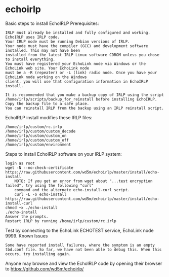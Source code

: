 # echoirlp
Basic steps to install EchoIRLP
Prerequisites:

    IRLP must already be installed and fully configured and working. EchoIRLP uses IRLP code.
    Your IRLP node must be running Debian versions of IRLP.
    Your node must have the compiler (GCC) and development software installed. This may not have been 
    installed from the latest IRLP Linux software CDROM unless you chose to install everything.
    You must have registered your EchoLink node via Windows or the EchoLink web site. Your EchoLink node 
    must be a -R (repeater) or -L (link) radio node. Once you have your EchoLink node working on the Windows 
    client, you will use that configuration information in EchoIRLP install.

    It is recommended that you make a backup copy of IRLP using the script 
    /home/irlp/scripts/backup_for_reinstall before installing EchoIRLP. Copy the backup file to a safe place. 
    You can reinstall IRLP from the backup using an IRLP reinstall script.

EchoIRLP install modifies these IRLP files:

    /home/irlp/custom/rc.irlp
    /home/irlp/custom/custom_decode
    /home/irlp/custom/custom_on
    /home/irlp/custom/custom_off
    /home/irlp/custom/environment

Steps to install EchoIRLP software on your IRLP system:

    login as root
    wget -N --no-check-certificate https://raw.githubusercontent.com/wd5m/echoirlp/master/install/echo-install
        NOTE: If you get an error from wget about "...test encryption failed", try using the following "curl" 
        command and the alternate echo-install-curl script.
        curl -L -o echo-install https://raw.githubusercontent.com/wd5m/echoirlp/master/install/echo-install-curl
    chmod +x ./echo-install
    ./echo-install
    Answer the prompts.
    Restart IRLP by running /home/irlp/custom/rc.irlp

Test by connecting to the EchoLink ECHOTEST service, EchoLink node 9999.
Known Issues

    Some have reported install failures, where the symptom is an empty tbd.conf file. So far, we have not been able to debug this. When this occurs, try installing again.

Anyone may browse and view the EchoIRLP code by opening their browser to https://github.com/wd5m/echoirlp/
